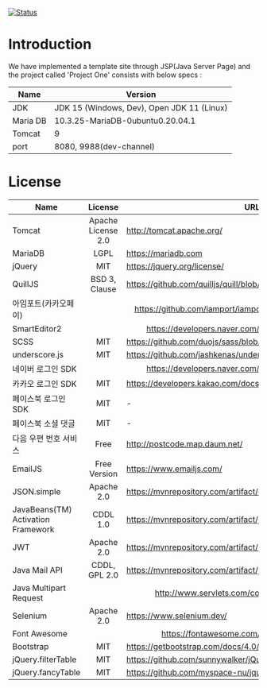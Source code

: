 [![Status](http://biud436.com:9000/.svg)](http://biud436.com:9000)

# Introduction
We have implemented a template site through JSP(Java Server Page)
and the project called 'Project One' consists with below specs :

|Name|Version|
|--|--|
|JDK|JDK 15 (Windows, Dev), Open JDK 11 (Linux)|
|Maria DB|10.3.25-MariaDB-0ubuntu0.20.04.1|
|Tomcat|9|
|port|8080, 9988(dev-channel)|

# License

<table>
    <thead>
        <tr>
            <th>Name</th>
            <th align="center">License</th>
            <th>URL</th>
        </tr>
    </thead>
    <tbody>
        <tr>
            <td>Tomcat</td>
            <td align="center">Apache License 2.0</td>
            <td><a href="http://tomcat.apache.org/" rel="nofollow">http://tomcat.apache.org/</a></td>
        </tr>
        <tr>
            <td>MariaDB</td>
            <td align="center">LGPL</td>
            <td><a href="https://mariadb.com" rel="nofollow">https://mariadb.com</a></td>
        </tr>
        <tr>
            <td>jQuery</td>
            <td align="center">MIT</td>
            <td><a href="https://jquery.org/license/" rel="nofollow">https://jquery.org/license/</a></td>
        </tr>
        <tr>
            <td>QuillJS</td>
            <td align="center">BSD 3, Clause</td>
            <td><a
                    href="https://github.com/quilljs/quill/blob/develop/LICENSE">https://github.com/quilljs/quill/blob/develop/LICENSE</a>
            </td>
        </tr>
        <tr>
            <td>아임포트(카카오페이)</td>
            <td align="center" colspan="2"><a
                    href="https://github.com/iamport/iamport-rest-client-java">https://github.com/iamport/iamport-rest-client-java</a>
            </td>
        </tr>
        <tr>
            <td>SmartEditor2</td>
            <td align="center" colspan="2"><a href="https://developers.naver.com/products/terms/"
                    rel="nofollow">https://developers.naver.com/products/terms/</a></td>
        </tr>
        <tr>
            <td>SCSS</td>
            <td align="center">MIT</td>
            <td><a
                    href="https://github.com/duojs/sass/blob/master/license">https://github.com/duojs/sass/blob/master/license</a>
            </td>
        </tr>
        <tr>
            <td>underscore.js</td>
            <td align="center">MIT</td>
            <td><a
                    href="https://github.com/jashkenas/underscore/blob/master/LICENSE">https://github.com/jashkenas/underscore/blob/master/LICENSE</a>
            </td>
        </tr>
        <tr>
            <td>네이버 로그인 SDK</td>
            <td align="center" colspan="2"><a href="https://developers.naver.com/products/terms/"
                    rel="nofollow">https://developers.naver.com/products/terms/</a></td>
        </tr>
        <tr>
            <td>카카오 로그인 SDK</td>
            <td align="center">MIT</td>
            <td><a href="https://developers.kakao.com/docs/latest/ko/kakaologin/common"
                    rel="nofollow">https://developers.kakao.com/docs/latest/ko/kakaologin/common</a></td>
        </tr>
        <tr>
            <td>페이스북 로그인 SDK</td>
            <td align="center">MIT</td>
            <td>-</td>
        </tr>
        <tr>
            <td>페이스북 소셜 댓글</td>
            <td align="center">MIT</td>
            <td>-</td>
        </tr>
        <tr>
            <td>다음 우편 번호 서비스</td>
            <td align="center">Free</td>
            <td><a href="http://postcode.map.daum.net/" rel="nofollow">http://postcode.map.daum.net/</a></td>
        </tr>
        <tr>
            <td>EmailJS</td>
            <td align="center">Free Version</td>
            <td><a href="https://www.emailjs.com/" rel="nofollow">https://www.emailjs.com/</a></td>
        </tr>
        <tr>
            <td>JSON.simple</td>
            <td align="center">Apache 2.0</td>
            <td><a href="https://mvnrepository.com/artifact/com.googlecode.json"
                    rel="nofollow">https://mvnrepository.com/artifact/com.googlecode.json</a></td>
        </tr>
        <tr>
            <td>JavaBeans(TM) Activation Framework</td>
            <td align="center">CDDL 1.0</td>
            <td><a href="https://mvnrepository.com/artifact/javax.activation/activation/1.1.1"
                    rel="nofollow">https://mvnrepository.com/artifact/javax.activation/activation/1.1.1</a></td>
        </tr>
        <tr>
            <td>JWT</td>
            <td align="center">Apache 2.0</td>
            <td><a href="https://mvnrepository.com/artifact/io.jsonwebtoken/jjwt/0.9.0"
                    rel="nofollow">https://mvnrepository.com/artifact/io.jsonwebtoken/jjwt/0.9.0</a></td>
        </tr>
        <tr>
            <td>Java Mail API</td>
            <td align="center">CDDL, GPL 2.0</td>
            <td><a href="https://mvnrepository.com/artifact/javax.mail/mail/1.4.7"
                    rel="nofollow">https://mvnrepository.com/artifact/javax.mail/mail/1.4.7</a></td>
        </tr>
        <tr>
            <td>Java Multipart Request</td>
            <td align="center" colspan="2"><a href="http://www.servlets.com/cos/license.html"
                    rel="nofollow">http://www.servlets.com/cos/license.html</a></td>
        </tr>
        <tr>
            <td>Selenium</td>
            <td align="center">Apache 2.0</td>
            <td><a href="https://www.selenium.dev/" rel="nofollow">https://www.selenium.dev/</a></td>
        </tr>
        <tr>
            <td>Font Awesome</td>
            <td align="center" colspan="2"><a href="https://fontawesome.com/license/free"
                    rel="nofollow">https://fontawesome.com/license/free</a></td>
        </tr>
        <tr>
            <td>Bootstrap</td>
            <td align="center">MIT</td>
            <td><a href="https://getbootstrap.com/docs/4.0/about/license/"
                    rel="nofollow">https://getbootstrap.com/docs/4.0/about/license/</a></td>
        </tr>
        <tr>
            <td>jQuery.filterTable</td>
            <td align="center">MIT</td>
            <td><a
                    href="https://github.com/sunnywalker/jQuery.FilterTable">https://github.com/sunnywalker/jQuery.FilterTable</a>
            </td>
        </tr>
        <tr>
            <td>jQuery.fancyTable</td>
            <td align="center">MIT</td>
            <td><a
                    href="https://github.com/myspace-nu/jquery.fancyTable">https://github.com/myspace-nu/jquery.fancyTable</a>
            </td>
        </tr>
    </tbody>
</table>